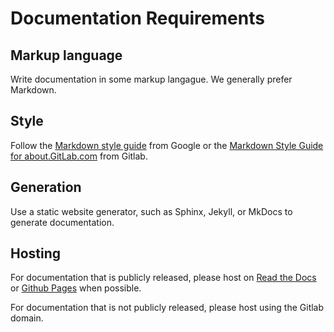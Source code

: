 # Documentation Requirements

## Markup language

Write documentation in some markup langague. We generally prefer Markdown.

## Style

Follow the [Markdown style guide](https://google.github.io/styleguide/docguide/style.html) from Google or the [Markdown Style Guide for about.GitLab.com](https://about.gitlab.com/handbook/markdown-guide/) from Gitlab.

## Generation

Use a static website generator, such as Sphinx, Jekyll, or MkDocs to generate documentation.

## Hosting

For documentation that is publicly released, please host on [Read the Docs](https://docs.readthedocs.io/) or [Github Pages](https://pages.github.com/) when possible.

For documentation that is not publicly released, please host using the Gitlab domain. 
